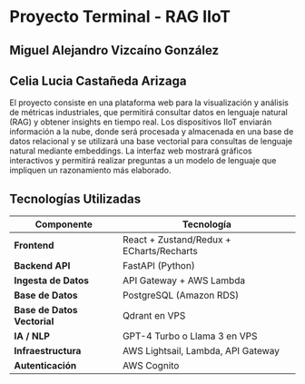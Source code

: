 # Proyecto Terminal - RAG IIoT

## Miguel Alejandro Vizcaíno González
## Celia Lucia Castañeda Arizaga

El proyecto consiste en una plataforma web para la visualización y análisis de métricas industriales, que permitirá consultar datos en lenguaje natural (RAG) y obtener insights en tiempo real. Los dispositivos IIoT enviarán información a la nube, donde será procesada y almacenada en una base de datos relacional y se utilizará una base vectorial para consultas de lenguaje natural mediante embeddings. La interfaz web mostrará gráficos interactivos y permitirá realizar preguntas a un modelo de lenguaje que impliquen un razonamiento más elaborado.

## Tecnologías Utilizadas

| **Componente**            | **Tecnología**                            |
|---------------------------|-------------------------------------------|
| **Frontend**              | React + Zustand/Redux + ECharts/Recharts |
| **Backend API**          | FastAPI (Python)                         |
| **Ingesta de Datos**      | API Gateway + AWS Lambda                 |
| **Base de Datos**         | PostgreSQL (Amazon RDS)                  |
| **Base de Datos Vectorial** | Qdrant en VPS                           |
| **IA / NLP**              | GPT-4 Turbo o Llama 3 en VPS             |
| **Infraestructura**       | AWS Lightsail, Lambda, API Gateway       |
| **Autenticación**         | AWS Cognito                               |
